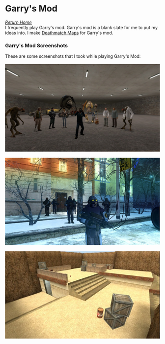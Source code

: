 # Garry's Mod
*[Return Home](index.md)*<br>
I frequently play Garry's mod. Garry's mod is a blank slate for me to put my ideas into. I make [Deathmatch Maps](hammer.md#deathmatch-maps) for Garry's mod. <br>
### Garry's Mod Screenshots
These are some screenshots that I took while playing Garry's Mod:
<br>
<br>
![](assets/images/gmod1.jpeg)
<br>
<br>
![](assets/images/gmod2.jpeg)
<br>
<br>
![](assets/images/gmod3.jpeg)
<br>
<br>
